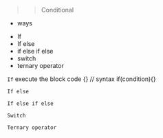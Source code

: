 >> Conditional
- ways
+ If
+ If else
+ if else if else
+ switch
+ ternary operator



`If`
execute the block code {}
// syntax
if(condition){}

`If else`

`If else if else`

`Switch`

`Ternary operator`

